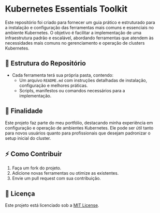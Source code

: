 # Kubernetes Essentials Toolkit

Este repositório foi criado para fornecer um guia prático e estruturado para a instalação e configuração das ferramentas mais comuns e essenciais no ambiente Kubernetes. O objetivo é facilitar a implementação de uma infraestrutura padrão e escalável, abordando ferramentas que atendem às necessidades mais comuns no gerenciamento e operação de clusters Kubernetes.

## 📁 Estrutura do Repositório

- Cada ferramenta terá sua própria pasta, contendo:
  - Um arquivo `README.md` com instruções detalhadas de instalação, configuração e melhores práticas.
  - Scripts, manifestos ou comandos necessários para a implementação.
  
## 🎯 Finalidade

Este projeto faz parte do meu portfólio, destacando minha experiência em configuração e operação de ambientes Kubernetes. Ele pode ser útil tanto para novos usuários quanto para profissionais que desejam padronizar o setup inicial do cluster.

## ⚡ Como Contribuir

1. Faça um fork do projeto.
2. Adicione novas ferramentas ou otimize as existentes.
3. Envie um pull request com sua contribuição.

## 📄 Licença

Este projeto está licenciado sob a [MIT License](LICENSE).
